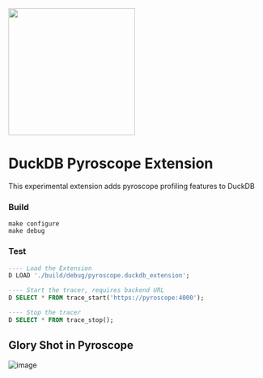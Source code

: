 <img src="https://github.com/user-attachments/assets/46a5c546-7e9b-42c7-87f4-bc8defe674e0" width=250 />

# DuckDB Pyroscope Extension
This experimental extension adds pyroscope profiling features to DuckDB

### Build
```
make configure
make debug
```

### Test

```sql
---- Load the Extension
D LOAD './build/debug/pyroscope.duckdb_extension';

---- Start the tracer, requires backend URL
D SELECT * FROM trace_start('https://pyroscope:4000');

---- Stop the tracer
D SELECT * FROM trace_stop();
```

## Glory Shot in Pyroscope
![image](https://github.com/user-attachments/assets/1992c8b8-dd29-4343-9a54-88363fa5fe8c)
